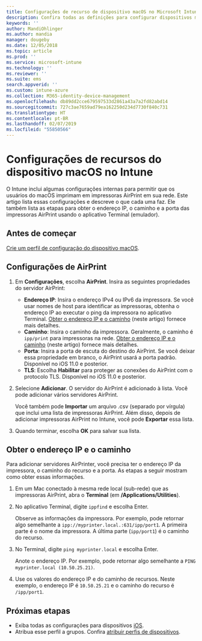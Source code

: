 ```yaml
---
title: Configurações de recurso de dispositivo macOS no Microsoft Intune – Azure | Microsoft Docs
description: Confira todas as definições para configurar dispositivos macOS para AirPrint no Microsoft Intune. Confira também as etapas para obter o endereço IP, caminho e as configurações de porta de um servidor AirPrint em sua rede. Use essas configurações em um perfil de configuração de dispositivos para configurar dispositivos macOS para usar servidores AirPrint em sua rede.
keywords: ''
author: MandiOhlinger
ms.author: mandia
manager: dougeby
ms.date: 12/05/2018
ms.topic: article
ms.prod: ''
ms.service: microsoft-intune
ms.technology: ''
ms.reviewer: ''
ms.suite: ems
search.appverid: ''
ms.custom: intune-azure
ms.collection: M365-identity-device-management
ms.openlocfilehash: db89dd2cce679597533d2861a43a7a2fd82abd14
ms.sourcegitcommit: 727c3ae7659ad79ea162250d234d7730f840c731
ms.translationtype: HT
ms.contentlocale: pt-BR
ms.lasthandoff: 02/07/2019
ms.locfileid: "55850566"
---
```

# <a name="macos-device-feature-settings-in-intune"></a>Configurações de recursos do dispositivo macOS no Intune

O Intune inclui algumas configurações internas para permitir que os usuários do macOS imprimam em impressoras AirPrint em sua rede. Este artigo lista essas configurações e descreve o que cada uma faz. Ele também lista as etapas para obter o endereço IP, o caminho e a porta das impressoras AirPrint usando o aplicativo Terminal (emulador).

## <a name="before-you-begin"></a>Antes de começar

[Crie um perfil de configuração do dispositivo macOS](device-features-configure.md).

## <a name="airprint-settings"></a>Configurações de AirPrint

1. Em **Configurações**, escolha **AirPrint**. Insira as seguintes propriedades do servidor AirPrint:

    - **Endereço IP**: Insira o endereço IPv4 ou IPv6 da impressora. Se você usar nomes de host para identificar as impressoras, obtenha o endereço IP ao executar o ping da impressora no aplicativo Terminal. [Obter o endereço IP e o caminho](#get-the-ip-address-and-path) (neste artigo) fornece mais detalhes.
    - **Caminho**: Insira o caminho da impressora. Geralmente, o caminho é `ipp/print` para impressoras na rede. [Obter o endereço IP e o caminho](#get-the-ip-address-and-path) (neste artigo) fornece mais detalhes.
    - **Porta**: Insira a porta de escuta do destino do AirPrint. Se você deixar essa propriedade em branco, o AirPrint usará a porta padrão. Disponível no iOS 11.0 e posterior.
    - **TLS**: Escolha **Habilitar** para proteger as conexões do AirPrint com o protocolo TLS. Disponível no iOS 11.0 e posterior.

2. Selecione **Adicionar**. O servidor do AirPrint é adicionado à lista. Você pode adicionar vários servidores AirPrint.

    Você também pode **Importar** um arquivo .csv (separado por vírgula) que inclui uma lista de impressoras AirPrint. Além disso, depois de adicionar impressoras AirPrint no Intune, você pode **Exportar** essa lista.

3. Quando terminar, escolha **OK** para salvar sua lista.

## <a name="get-the-ip-address-and-path"></a>Obter o endereço IP e o caminho

Para adicionar servidores AirPrinter, você precisa ter o endereço IP da impressora, o caminho do recurso e a porta. As etapas a seguir mostram como obter essas informações.

1. Em um Mac conectado à mesma rede local (sub-rede) que as impressoras AirPrint, abra o **Terminal** (em **/Applications/Utilities**).
2. No aplicativo Terminal, digite `ippfind` e escolha Enter.

    Observe as informações da impressora. Por exemplo, pode retornar algo semelhante a `ipp://myprinter.local.:631/ipp/port1`. A primeira parte é o nome da impressora. A última parte (`ipp/port1`) é o caminho do recurso.

3. No Terminal, digite `ping myprinter.local` e escolha Enter.

   Anote o endereço IP. Por exemplo, pode retornar algo semelhante a `PING myprinter.local (10.50.25.21)`.

4. Use os valores do endereço IP e do caminho de recursos. Neste exemplo, o endereço IP é `10.50.25.21` e o caminho do recurso é `/ipp/port1`.

## <a name="next-steps"></a>Próximas etapas

- Exiba todas as configurações para dispositivos [iOS](ios-device-features-settings.md).
- Atribua esse perfil a grupos. Confira [atribuir perfis de dispositivos](device-profile-assign.md).
